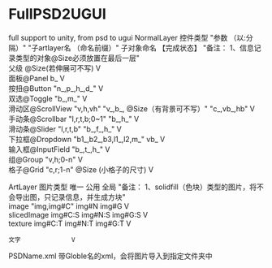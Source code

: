 # FullPSD2UGUI
full support to unity, from psd to ugui
NormalLayer	控件类型	"参数
（以:分隔）"	"子artlayer名
（命名前缀）"	子对象命名	【完成状态】	"备注： 
1、信息记录类型的对象@Size必须放置在最后一层"				
	父级		 @Size(若伸展可不写)	 	V					
	面板@Panel		b_		V					
	按扭@Button		"n_,p_,h_,d_"		V					
	双选@Toggle		"b_,m_"		V					
	滑动区@ScrollView	"v,h,vh"	"v_,b_, @Size（有背景可不写）"	"c_,vb_,hb"	V					
	手动条@Scrollbar	"l,r,t,b;0~1"	"b_,h_"		V					
	滑动条@Slider	"l,r,t,b"	"b_,f_,h_"		V					
	下拉框@Dropdown		"b1_,b2_,b3,l1_,l2,m_"	vb_	V					
	输入框@InputField		"b_,t_,h_"		V					
	组@Group	"v,h;0-n"			V					
	格子@Grid	"c,r;1-n"	 @Size (小格子的尺寸)		V					
										
										
										
										
ArtLayer	图片类型	唯一	公用	全局		"备注： 
1、solidfill（色块）类型的图片，将不会导出图，只记录信息，并生成方块"				
	image	"img,img#C"	img#N	img#G	V					
	slicedImage	img#C:S	img#N:S	img#G:S	V					
	texture	img#C:T	img#N:T	img#G:T	V					
										
										
										
										
	文字				V					
										
										
PSDName.xml	带Globle名的xml，会将图片导入到指定文件夹中									
